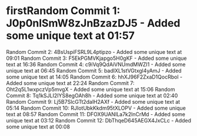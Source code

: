 # firstRandom Commit 1: J0p0nlSmW8zJnBzazDJ5 - Added some unique text at 01:57
Random Commit 2: 4BsUspiFSRL9L4ptipzo - Added some unique text at 09:01
Random Commit 3: F5EkPGMVKjapgo5H0gKF - Added some unique text at 16:36
Random Commit 4: c9iVq9QdAiVNUmdMWZI1 - Added some unique text at 06:45
Random Commit 5: badIXL1stVGtxgl4yAmJ - Added some unique text at 14:05
Random Commit 6: hhXJ96F2ZxaD1QocRbol - Added some unique text at 22:24
Random Commit 7: Oht2q5L1wxpczVp5mvgX - Added some unique text at 15:06
Random Commit 8: Tq1kSJLI2IYS8egOAh8h - Added some unique text at 02:40
Random Commit 9: Lj5B7SlcGTt2dalH2AXf - Added some unique text at 05:14
Random Commit 10: RJIotUbkKkdm95tXLOPV - Added some unique text at 08:57
Random Commit 11: DFOX9UANILa7k2lnCrMd - Added some unique text at 03:12
Random Commit 12: DbThqeD645AEGX4JxCLc - Added some unique text at 00:08
